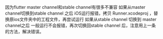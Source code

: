 因为flutter master channel和stable channel有很多不兼容
如果从master channel切换到stable channel 之后 iOS运行报错，拷贝 Runner.xcodeproj ，替换原ios文件夹中的工程文件，再尝试运行
如果从stable channel 切换到 master channel之后 一般运行不会报错，再次切换回stable channel 后，注意用上一条的方法，解决错误。